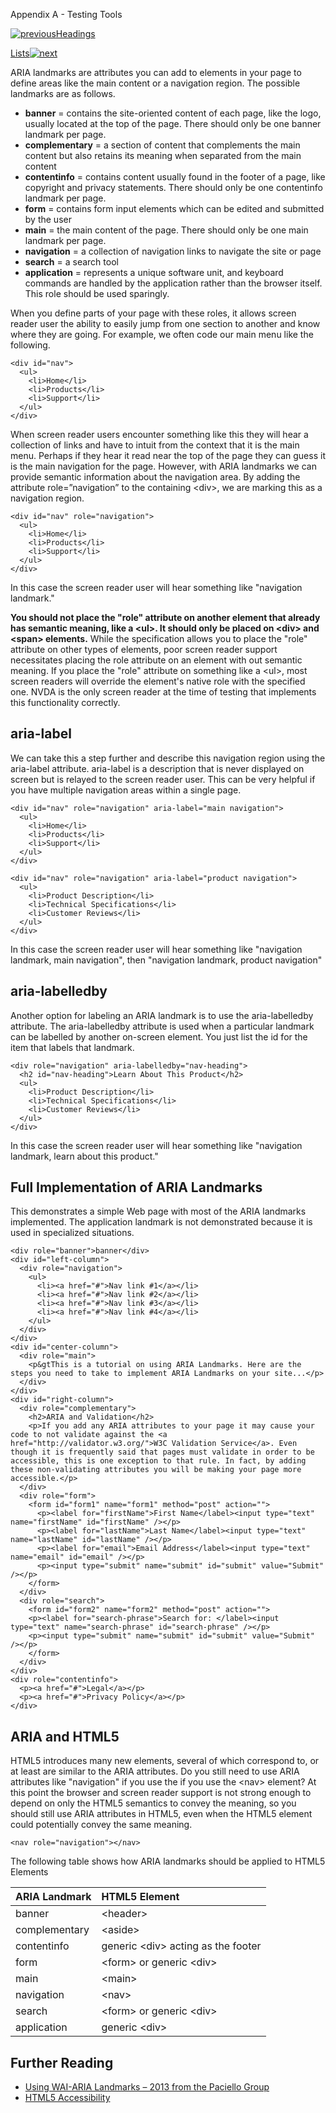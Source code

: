 Appendix A - Testing Tools

[![previous](images/left-arrow.png)Headings](http://accessibility.oit.ncsu.edu/training/accessibility-handbook/headings.html)

[Lists![next](images/right-arrow.png)](http://accessibility.oit.ncsu.edu/training/accessibility-handbook/lists.html)

ARIA landmarks are attributes you can add to elements in your page to define areas like the main content or a navigation region. The possible landmarks are as follows.

-   **banner** = contains the site-oriented content of each page, like the logo, usually located at the top of the page. There should only be one banner landmark per page.
-   **complementary** = a section of content that complements the main content but also retains its meaning when separated from the main content
-   **contentinfo** = contains content usually found in the footer of a page, like copyright and privacy statements. There should only be one contentinfo landmark per page.
-   **form** = contains form input elements which can be edited and submitted by the user
-   **main** = the main content of the page. There should only be one main landmark per page.
-   **navigation** = a collection of navigation links to navigate the site or page
-   **search** = a search tool
-   **application** = represents a unique software unit, and keyboard commands are handled by the application rather than the browser itself. This role should be used sparingly.

When you define parts of your page with these roles, it allows screen reader user the ability to easily jump from one section to another and know where they are going. For example, we often code our main menu like the following.

~~~~ {.code}
<div id="nav">
  <ul>
    <li>Home</li>
    <li>Products</li>
    <li>Support</li>
  </ul>
</div>
~~~~

When screen reader users encounter something like this they will hear a collection of links and have to intuit from the context that it is the main menu. Perhaps if they hear it read near the top of the page they can guess it is the main navigation for the page. However, with ARIA landmarks we can provide semantic information about the navigation area. By adding the attribute role=”navigation” to the containing \<div\>, we are marking this as a navigation region.

~~~~ {.code}
<div id="nav" role="navigation">
  <ul>
    <li>Home</li>
    <li>Products</li>
    <li>Support</li>
  </ul>
</div>
~~~~

In this case the screen reader user will hear something like "navigation landmark."

**You should not place the "role" attribute on another element that already has semantic meaning, like a \<ul\>. It should only be placed on \<div\> and \<span\> elements.** While the specification allows you to place the "role" attribute on other types of elements, poor screen reader support necessitates placing the role attribute on an element with out semantic meaning. If you place the "role" attribute on something like a \<ul\>, most screen readers will override the element's native role with the specified one. NVDA is the only screen reader at the time of testing that implements this functionality correctly.

aria-label
----------

We can take this a step further and describe this navigation region using the aria-label attribute. aria-label is a description that is never displayed on screen but is relayed to the screen reader user. This can be very helpful if you have multiple navigation areas within a single page.

~~~~ {.code}
<div id="nav" role="navigation" aria-label="main navigation">
  <ul>
    <li>Home</li>
    <li>Products</li>
    <li>Support</li>
  </ul>
</div>
        
<div id="nav" role="navigation" aria-label="product navigation">
  <ul>
    <li>Product Description</li>
    <li>Technical Specifications</li>
    <li>Customer Reviews</li>
  </ul>
</div>
~~~~

In this case the screen reader user will hear something like "navigation landmark, main navigation", then "navigation landmark, product navigation"

aria-labelledby
---------------

Another option for labeling an ARIA landmark is to use the aria-labelledby attribute. The aria-labelledby attribute is used when a particular landmark can be labelled by another on-screen element. You just list the id for the item that labels that landmark.

~~~~ {.code}
<div role="navigation" aria-labelledby="nav-heading">
  <h2 id="nav-heading">Learn About This Product</h2>
  <ul>
    <li>Product Description</li>
    <li>Technical Specifications</li>
    <li>Customer Reviews</li>
  </ul>
</div>
~~~~

In this case the screen reader user will hear something like "navigation landmark, learn about this product."

Full Implementation of ARIA Landmarks
-------------------------------------

This demonstrates a simple Web page with most of the ARIA landmarks implemented. The application landmark is not demonstrated because it is used in specialized situations.

~~~~ {.code}
<div role="banner">banner</div>
<div id="left-column">
  <div role="navigation">
    <ul>
      <li><a href="#">Nav link #1</a></li>
      <li><a href="#">Nav link #2</a></li>
      <li><a href="#">Nav link #3</a></li>
      <li><a href="#">Nav link #4</a></li>
    </ul>
  </div>
</div>
<div id="center-column">
  <div role="main">
    <p&gtThis is a tutorial on using ARIA Landmarks. Here are the steps you need to take to implement ARIA Landmarks on your site...</p>
  </div>
</div>
<div id="right-column">
  <div role="complementary">
    <h2>ARIA and Validation</h2>
    <p>If you add any ARIA attributes to your page it may cause your code to not validate against the <a href="http://validator.w3.org/">W3C Validation Service</a>. Even though it is frequently said that pages must validate in order to be accessible, this is one exception to that rule. In fact, by adding these non-validating attributes you will be making your page more accessible.</p>
  </div>
  <div role="form">
    <form id="form1" name="form1" method="post" action="">
      <p><label for="firstName">First Name</label><input type="text" name="firstName" id="firstName" /></p>
      <p><label for="lastName">Last Name</label><input type="text" name="lastName" id="lastName" /></p>
      <p><label for="email">Email Address</label><input type="text" name="email" id="email" /></p>
      <p><input type="submit" name="submit" id="submit" value="Submit" /></p>
    </form>
  </div>
  <div role="search">
    <form id="form2" name="form2" method="post" action="">
    <p><label for="search-phrase">Search for: </label><input type="text" name="search-phrase" id="search-phrase" /></p>
    <p><input type="submit" name="submit" id="submit" value="Submit" /></p>
    </form>
  </div>
</div>
<div role="contentinfo">
  <p><a href="#">Legal</a></p>
  <p><a href="#">Privacy Policy</a></p>
</div>
~~~~

ARIA and HTML5
--------------

HTML5 introduces many new elements, several of which correspond to, or at least are similar to the ARIA attributes. Do you still need to use ARIA attributes like "navigation" if you use the if you use the \<nav\> element? At this point the browser and screen reader support is not strong enough to depend on only the HTML5 semantics to convey the meaning, so you should still use ARIA attributes in HTML5, even when the HTML5 element could potentially convey the same meaning.

~~~~ {.code}
<nav role="navigation"></nav>
~~~~

The following table shows how ARIA landmarks should be applied to HTML5 Elements

|ARIA Landmark|HTML5 Element|
|:------------|:------------|
|banner|\<header\>|
|complementary|\<aside\>|
|contentinfo|generic \<div\> acting as the footer|
|form|\<form\> or generic \<div\>|
|main|\<main\>|
|navigation|\<nav\>|
|search|\<form\> or generic \<div\>|
|application|generic \<div\>|

Further Reading
---------------

-   [Using WAI-ARIA Landmarks – 2013 from the Paciello Group](http://www.paciellogroup.com/blog/2013/02/using-wai-aria-landmarks-2013#table1/)
-   [HTML5 Accessibility](http://www.html5accessibility.com/)

